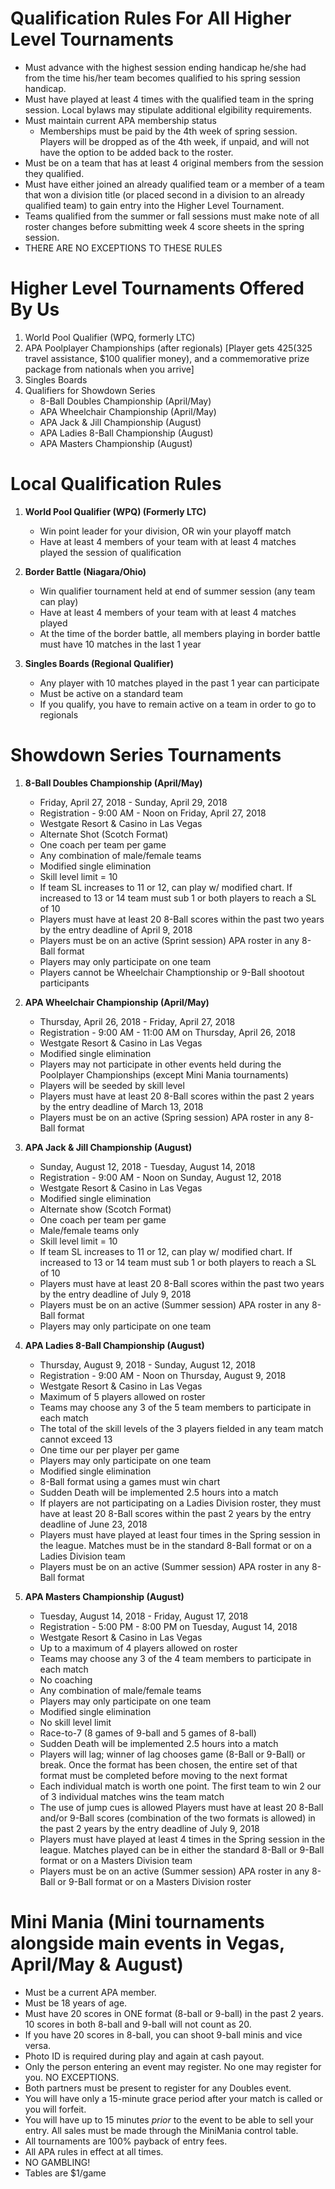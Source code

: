# Qualification Rules For All Higher Level Tournaments
- Must advance with the highest session ending handicap he/she had from the time his/her team becomes qualified to his spring session handicap.
- Must have played at least 4 times with the qualified team in the spring session. Local bylaws may stipulate additional elgibility requirements.
- Must maintain current APA membership status
    - Memberships must be paid by the 4th week of spring session. Players will be dropped as of the 4th week, if unpaid, and will not have the option to be added back to the roster.
- Must be on a team that has at least 4 original members from the session they qualified.
- Must have either joined an already qualified team or a member of a team that won a division title (or placed second in a division to an already qualified team) to gain entry into the Higher Level Tournament.
- Teams qualified from the summer or fall sessions must make note of all roster changes before submitting week 4 score sheets in the spring session.
- THERE ARE NO EXCEPTIONS TO THESE RULES

# Higher Level Tournaments Offered By Us
1. World Pool Qualifier (WPQ, formerly LTC)
2. APA Poolplayer Championships (after regionals) [Player gets $425 ($325 travel assistance, $100 qualifier money), and a commemorative prize package from nationals when you arrive]
3. Singles Boards
4. Qualifiers for Showdown Series
    - 8-Ball Doubles Championship (April/May)
    - APA Wheelchair Championship (April/May)
    - APA Jack & Jill Championship (August)
    - APA Ladies 8-Ball Championship (August)
    - APA Masters Championship (August)

# Local Qualification Rules
1. **World Pool Qualifier (WPQ) (Formerly LTC)**
    - Win point leader for your division, OR win your playoff match
    - Have at least 4 members of your team with at least 4 matches played the session of qualification

2. **Border Battle (Niagara/Ohio)**
    - Win qualifier tournament held at end of summer session (any team can play)
    - Have at least 4 members of your team with at least 4 matches played
    - At the time of the border battle, all members playing in border battle must have 10 matches in the last 1 year

3. **Singles Boards (Regional Qualifier)**
    - Any player with 10 matches played in the past 1 year can participate
    - Must be active on a standard team
    - If you qualify, you have to remain active on a team in order to go to regionals

# Showdown Series Tournaments
1. **8-Ball Doubles Championship (April/May)**
    - Friday, April 27, 2018 - Sunday, April 29, 2018
    - Registration - 9:00 AM - Noon on Friday, April 27, 2018
    - Westgate Resort & Casino in Las Vegas
    - Alternate Shot (Scotch Format)
    - One coach per team per game
    - Any combination of male/female teams
    - Modified single elimination
    - Skill level limit = 10
    - If team SL increases to 11 or 12, can play w/ modified chart. If increased to 13 or 14 team must sub 1 or both players to reach a SL of 10
    - Players must have at least 20 8-Ball scores within the past two years by the entry deadline of April 9, 2018
    - Players must be on an active (Sprint session) APA roster in any 8-Ball format
    - Players may only participate on one team
    - Players cannot be Wheelchair Champtionship or 9-Ball shootout participants

2. **APA Wheelchair Championship (April/May)**
    - Thursday, April 26, 2018 - Friday, April 27, 2018
    - Registration - 9:00 AM - 11:00 AM on Thursday, April 26, 2018
    - Westgate Resort & Casino in Las Vegas
    - Modified single elimination
    - Players may not participate in other events held during the Poolplayer Championships (except Mini Mania tournaments)
    - Players will be seeded by skill level
    - Players must have at least 20 8-Ball scores within the past 2 years by the entry deadline of March 13, 2018
    - Players must be on an active (Spring session) APA roster in any 8-Ball format

3. **APA Jack & Jill Championship (August)**
    - Sunday, August 12, 2018 - Tuesday, August 14, 2018
    - Registration - 9:00 AM - Noon on Sunday, August 12, 2018
    - Westgate Resort & Casino in Las Vegas
    - Modified single elimination
    - Alternate show (Scotch Format)
    - One coach per team per game
    - Male/female teams only
    - Skill level limit = 10
    - If team SL increases to 11 or 12, can play w/ modified chart. If increased to 13 or 14 team must sub 1 or both players to reach a SL of 10
    - Players must have at least 20 8-Ball scores within the past two years by the entry deadline of July 9, 2018
    - Players must be on an active (Summer session) APA roster in any 8-Ball format
    - Players may only participate on one team

4. **APA Ladies 8-Ball Championship (August)**
    - Thursday, August 9, 2018 - Sunday, August 12, 2018
    - Registration - 9:00 AM - Noon on Thursday, August 9, 2018
    - Westgate Resort & Casino in Las Vegas
    - Maximum of 5 players allowed on roster
    - Teams may choose any 3 of the 5 team members to participate in each match
    - The total of the skill levels of the 3 players fielded in any team match cannot exceed 13
    - One time our per player per game
    - Players may only participate on one team
    - Modified single elimination
    - 8-Ball format using a games must win chart
    - Sudden Death will be implemented 2.5 hours into a match
    - If players are not participating on a Ladies Division roster, they must have at least 20 8-Ball scores within the past 2 years by the entry deadline of June 23, 2018
    - Players must have played at least four times in the Spring session in the league. Matches must be in the standard 8-Ball format or on a Ladies Division team
    - Players must be on an active (Summer session) APA roster in any 8-Ball format

5. **APA Masters Championship (August)**
    - Tuesday, August 14, 2018 - Friday, August 17, 2018
    - Registration - 5:00 PM - 8:00 PM on Tuesday, August 14, 2018
    - Westgate Resort & Casino in Las Vegas
    - Up to a maximum of 4 players allowed on roster
    - Teams may choose any 3 of the 4 team members to participate in each match
    - No coaching
    - Any combination of male/female teams
    - Players may only participate on one team
    - Modified single elimination
    - No skill level limit
    - Race-to-7 (8 games of 9-ball and 5 games of 8-ball)
    - Sudden Death will be implemented 2.5 hours into a match
    - Players will lag; winner of lag chooses game (8-Ball or 9-Ball) or break. Once the format has been chosen, the entire set of that format must be completed before moving to the next format
    - Each individual match is worth one point. The first team to win 2 our of 3 individual matches wins the team match
    - The use of jump cues is allowed
    Players must have at least 20 8-Ball and/or 9-Ball scores (combination of the two formats is allowed) in the past 2 years by the entry deadline of July 9, 2018
    - Players must have played at least 4 times in the Spring session in the league. Matches played can be in either the standard 8-Ball or 9-Ball format or on a Masters Division team
    - Players must be on an active (Summer session) APA roster in any 8-Ball or 9-Ball format or on a Masters Division roster

# Mini Mania (Mini tournaments alongside main events in Vegas, April/May & August)
- Must be a current APA member.
- Must be 18 years of age.
- Must have 20 scores in ONE format (8-ball or 9-ball) in the past 2 years. 10 scores in both 8-ball and 9-ball will not count as 20.
- If you have 20 scores in 8-ball, you can shoot 9-ball minis and vice versa.
- Photo ID is required during play and again at cash payout.
- Only the person entering an event may register. No one may register for you. NO EXCEPTIONS.
- Both partners must be present to register for any Doubles event.
- You will have only a 15-minute grace period after your match is called or you will forfeit.
- You will have up to 15 minutes *prior* to the event to be able to sell your entry. All sales must be made through the MiniMania control table.
- All tournaments are 100% payback of entry fees.
- All APA rules in effect at all times.
- NO GAMBLING!
- Tables are $1/game